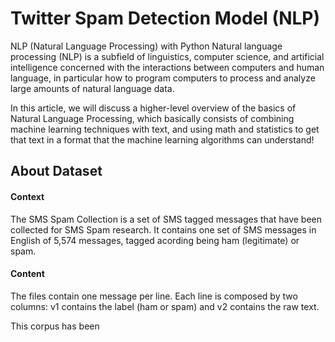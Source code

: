 # Twitter Spam Detection Model (NLP)

NLP (Natural Language Processing) with Python
Natural language processing (NLP) is a subfield of linguistics, computer science, and artificial intelligence concerned with the interactions between computers and human language, in particular how to program computers to process and analyze large amounts of natural language data.

In this article, we will discuss a higher-level overview of the basics of Natural Language Processing, which basically consists of combining machine learning techniques with text, and using math and statistics to get that text in a format that the machine learning algorithms can understand!


## About Dataset

#### Context
The SMS Spam Collection is a set of SMS tagged messages that have been collected for SMS Spam research. It contains one set of SMS messages in English of 5,574 messages, tagged acording being ham (legitimate) or spam.

#### Content
The files contain one message per line. Each line is composed by two columns: v1 contains the label (ham or spam) and v2 contains the raw text.

This corpus has been

